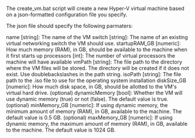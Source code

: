 The create_vm.bat script will create a new Hyper-V virtual machine based on a json-formatted configuration file you specify.

The json file should specify the following parmaters:

name [string]: The name of the VM
switch [string]: The name of an existing virtual networking switch the VM should use.
startupRAM_GB [numeric]: How much memory (RAM), in GB, should be available to the machine when it first starts up
processors [int]: The number of virtual processors the machine will have available
vmPath [string]: The file path to the directory where the VM files will be stored. The directory will be created if it does not exist. Use doublebackslashes in the path string.
isoPath [string]: The file path to the .iso file to use for the operating system installation
diskSize_GB [numeric]: How much disk space, in GB, should be allotted to the VM's virtual hard drive.
(optional) dynamicMemory [bool]: Whether the VM will use dynamic memory (true) or not (false). The default value is true.
(optional) minMemory_GB [numeric]: If using dynamic memory, the minimum amount of memory (RAM), in GB, available to the machine. The default value is 0.5 GB.
(optional) maxMemory_GB [numeric]: If using dynamic memory, the maximum amount of memory (RAM), in GB, available to the machine. The default value is 1024 GB.